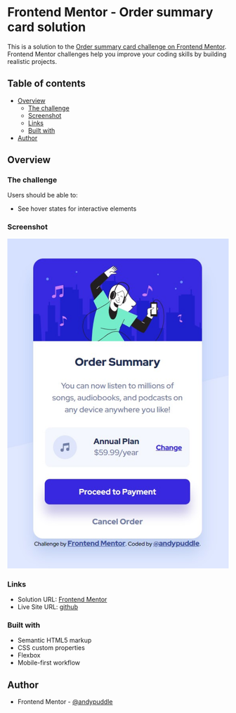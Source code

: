 # Frontend Mentor - Order summary card solution

This is a solution to the [Order summary card challenge on Frontend Mentor](https://www.frontendmentor.io/challenges/order-summary-component-QlPmajDUj). Frontend Mentor challenges help you improve your coding skills by building realistic projects.

## Table of contents

- [Overview](#overview)
  - [The challenge](#the-challenge)
  - [Screenshot](#screenshot)
  - [Links](#links)
  - [Built with](#built-with)
- [Author](#author)

## Overview

### The challenge

Users should be able to:

- See hover states for interactive elements

### Screenshot

![](./images/screenshot.jpg)

### Links

- Solution URL: [Frontend Mentor](https://www.frontendmentor.io/solutions/ordersummarycomponent-BkMi0Fj75)
- Live Site URL: [github](https://andypuddle.github.io/Order-summary-component/)

### Built with

- Semantic HTML5 markup
- CSS custom properties
- Flexbox
- Mobile-first workflow

## Author

- Frontend Mentor - [@andypuddle](https://www.frontendmentor.io/profile/@andypuddle)

